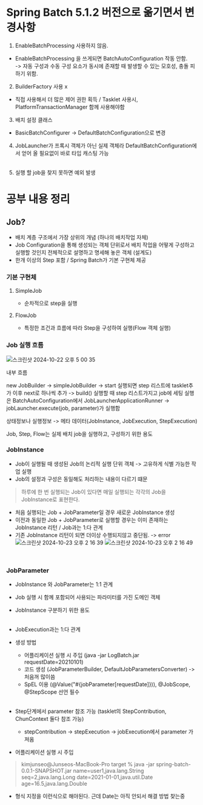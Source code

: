 # Spring Batch 5.1.2 버전으로 옮기면서 변경사항

1. EnableBatchProcessing 사용하지 않음. <br>
- EnableBatchProcessing 을 쓰게되면 BatchAutoConfiguration 작동 안함. <br>
-> 자동 구성과 수동 구성 요소가 동시에 존재할 때 발생할 수 있는 모호성, 충돌 피하기 위함.

2. BuilderFactory 사용 x
- 직접 사용해서 더 많은 제어 권한 획득 / Tasklet 사용시, PlatformTransactionManager 함께 사용해야함

3. 배치 설정 클래스
- BasicBatchConfigurer -> DefaultBatchConfiguration으로 변경

4. JobLauncher가 프록시 객체가 아닌 실제 객체라 DefaultBatchConfiguration에서 얻어 올 필요없이 바로 타입 캐스팅 가능 <br><br>

5. 실행 할 job을 찾지 못하면 예외 발생 



# 공부 내용 정리

## Job?
- 배치 계층 구조에서 가장 상위의 개념 (하나의 배치작업 자체)
- Job Configuration을 통해 생성되는 객체 단위로서 배치 작업을 어떻게 구성하고 실행할 것인지 전체적으로 설명하고 명세해 놓은 객체
  (설계도)
- 한개 이상의 Step 포함 / Spring Batch가 기본 구현체 제공

  
### 기본 구현체
1. SimpleJob
   - 순차적으로 step을 실행


2. FlowJob
    - 특정한 조건과 흐름에 따라 Step을 구성하여 실행(Flow 객체 실행)

### Job 실행 흐름
![스크린샷 2024-10-22 오후 5 00 35](https://github.com/user-attachments/assets/6e3cc2a2-4f60-429e-8c38-4f169419b49e)

내부 흐름
<br>

new JobBuilder -> simpleJobBuilder -> start 실행되면 step 리스트에 tasklet추가 이후 next로 하나씩 추가 -> build() 실행할 때 step 리스트가지고 job에 세팅
실행은 BatchAutoConfiguration에서 JobLauncherApplicationRunner -> jobLauncher.execute(job, parameter)가 실행함

상태정보나 실행정보 -> 메타 데이터(JobInstance, JobExecution, StepExecution)

Job, Step, Flow는 실제 배치 job을 실행하고, 구성하기 위한 용도


### JobInstance

- Job이 실행될 때 생성된 Job의 논리적 실행 단위 객체 -> 고유하게 식별 가능한 작업 실행
- Job의 설정과 구성은 동일해도 처리하는 내용이 다르기 떄문
> 하루에 한 번 실행되는 Job이 있다면 매일 실행되는 각각의 Job을 JobInstance로 표현한다.
- 처음 실행되는 Job + JobParameter일 경우 새로운 JobInstance 생성
- 이전과 동일한 Job + JobParameter로 실행할 경우는 이미 존재하는 JobInstance 리턴 / Job과는 1:다 관계
- 기존 JobInstance 리턴이 되면 더이상 수행되지않고 중단됨. -> error
  ![스크린샷 2024-10-23 오후 2 16 39](https://github.com/user-attachments/assets/cfd9e939-1d3f-4407-8284-db25421b33f9)
  ![스크린샷 2024-10-23 오후 2 16 49](https://github.com/user-attachments/assets/c046d306-9ffd-42a5-905f-0c2429bd1998)

<br>

### JobParameter

- JobInstance 와 JobParameter는 1:1 관계
- Job 실행 시 함께 포함되어 사용되는 파라미터를 가진 도메인 객체
- JobInstance 구분하기 위한 용도 <br><br>
- JobExecution과는 1:다 관계

- 생성 방법

  - 어플리케이션 실행 시 주입 (java -jar LogBatch.jar requestDate=20210101)
  - 코드 생성 (JobParameterBuilder, DefaultJobParametersConverter) -> 처음꺼 많이씀
  - SpEL 이용 (@Value("#{jobParameter[requestDate]})), @JobScope, @StepScope 선언 필수<br><br>

- Step단계에서 parameter 참조 가능 (tasklet의 StepContribution, ChunContext 둘다 참조 가능)
  - stepContribution -> stepExecution -> jobExecution에서 parameter 가져옴

- 어플리케이션 실행 시 주입
>kimjunseo@Junseos-MacBook-Pro target % java -jar spring-batch-0.0.1-SNAPSHOT.jar name=user1,java.lang.String seq=2,java.lang.Long date=2021-01-01,java.util.Date age=16.5,java.lang.Double
- 형식 지정을 이런식으로 해야된다. 근데 Date는 아직 안되서 해결 방법 찾는중
